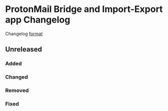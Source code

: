 # ProtonMail Bridge and Import-Export app Changelog

Changelog [format](http://keepachangelog.com/en/1.0.0/)

## Unreleased

### Added

### Changed

### Removed

### Fixed
